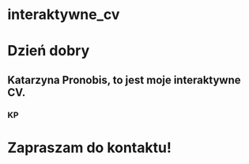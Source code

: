 # interaktywne_cv
# Dzień dobry
## Katarzyna Pronobis, to jest moje interaktywne CV.
### KP

# Zapraszam do kontaktu!
